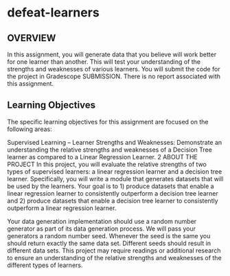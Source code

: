 # defeat-learners

## OVERVIEW
In this assignment, you will generate data that you believe will work better for one learner than another. This will test your understanding of the strengths and weaknesses of various learners. You will submit the code for the project in Gradescope SUBMISSION. There is no report associated with this assignment.

## Learning Objectives
The specific learning objectives for this assignment are focused on the following areas: 

Supervised Learning – Learner Strengths and Weaknesses: Demonstrate an understanding the relative strengths and weaknesses of a Decision Tree learner as compared to a Linear Regression Learner. 
2 ABOUT THE PROJECT
In this project, you will evaluate the relative strengths of two types of supervised learners: a linear regression learner and a decision tree learner. Specifically, you will write a module that generates datasets that will be used by the learners. Your goal is to 1) produce datasets that enable a linear regression learner to consistently outperform a decision tree learner and 2) produce datasets that enable a decision tree learner to consistently outperform a linear regression learner. 

Your data generation implementation should use a random number generator as part of its data generation process. We will pass your generators a random number seed. Whenever the seed is the same you should return exactly the same data set. Different seeds should result in different data sets. This project may require readings or additional research to ensure an understanding of the relative strengths and weaknesses of the different types of learners. 
